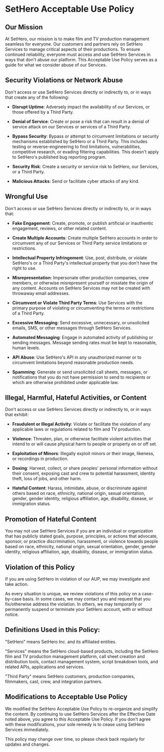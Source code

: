 # SetHero Acceptable Use Policy

## Our Mission

At SetHero, our mission is to make film and TV production management seamless for everyone. Our customers and partners rely on SetHero Services to manage critical aspects of their productions. To ensure continued reliability, everyone must access and use SetHero Services in ways that don't abuse our platform. This Acceptable Use Policy serves as a guide for what we consider abuse of our Services.

## Security Violations or Network Abuse

Don't access or use SetHero Services directly or indirectly to, or in ways that create any of the following:

- **Disrupt Uptime**: Adversely impact the availability of our Services, or those offered by a Third Party.

- **Denial of Service**: Create or pose a risk that can result in a denial of service attack on our Services or services of a Third Party.

- **Bypass Security**: Bypass or attempt to circumvent limitations or security mechanisms established by SetHero or a Third Party. This includes testing or reverse-engineering to find limitations, vulnerabilities, competitive research, or evading filtering capabilities. This doesn't apply to SetHero's published bug reporting program.

- **Security Risk**: Create a security or service risk to SetHero, our Services, or a Third Party.

- **Malicious Attacks**: Send or facilitate cyber attacks of any kind.

## Wrongful Use

Don't access or use SetHero Services directly or indirectly to, or in ways that:

- **Fake Engagement**: Create, promote, or publish artificial or inauthentic engagement, reviews, or other related content.

- **Create Multiple Accounts**: Create multiple SetHero accounts in order to circumvent any of our Services or Third Party service limitations or restrictions.

- **Intellectual Property Infringement**: Use, post, distribute, or violate SetHero's or a Third Party's intellectual property that you don't have the right to use.

- **Misrepresentation**: Impersonate other production companies, crew members, or otherwise misrepresent yourself or misstate the origin of any content. Accounts on SetHero Services may not be created with throwaway email addresses.

- **Circumvent or Violate Third Party Terms**: Use Services with the primary purpose of violating or circumventing the terms or restrictions of a Third Party.

- **Excessive Messaging**: Send excessive, unnecessary, or unsolicited emails, SMS, or other messages through SetHero Services.

- **Automated Messaging**: Engage in automated activity of publishing or sending messages. Message sending rates must be kept to reasonable, human levels.

- **API Abuse**: Use SetHero's API in any unauthorized manner or to circumvent limitations beyond reasonable production needs.

- **Spamming**: Generate or send unsolicited call sheets, messages, or notifications that you do not have permission to send to recipients or which are otherwise prohibited under applicable law.


## Illegal, Harmful, Hateful Activities, or Content

Don't access or use SetHero Services directly or indirectly to, or in ways that exhibit:

- **Fraudulent or Illegal Activity**: Violate or facilitate the violation of any applicable laws or regulations related to film and TV production.

- **Violence**: Threaten, plan, or otherwise facilitate violent activities that intend to or will cause physical harm to people or property on or off set.

- **Exploitation of Minors**: Illegally exploit minors or their image, likeness, or recordings in production.

- **Doxing**: Harvest, collect, or share peoples' personal information without their consent, exposing cast and crew to potential harassment, identity theft, loss of jobs, and other harm.

- **Hateful Content**: Harass, intimidate, abuse, or discriminate against others based on race, ethnicity, national origin, sexual orientation, gender, gender identity, religious affiliation, age, disability, disease, or immigration status.

## Promotion of Hateful Content

You may not use SetHero Services if you are an individual or organization that has publicly stated goals, purpose, principles, or actions that advocate, sponsor, or practice discrimination, harassment, or violence towards people based on race, ethnicity, national origin, sexual orientation, gender, gender identity, religious affiliation, age, disability, disease, or immigration status.

## Violation of this Policy

If you are using SetHero in violation of our AUP, we may investigate and take action.

As every situation is unique, we review violations of this policy on a case-by-case basis. In some cases, we may contact you and request that you fix/otherwise address the violation. In others, we may temporarily or permanently suspend or terminate your SetHero account, with or without notice.

## Definitions Used in this Policy:

"SetHero" means SetHero Inc. and its affiliated entities.

"Services" means the SetHero cloud-based products, including the SetHero film and TV production management platform, call sheet creation and distribution tools, contact management system, script breakdown tools, and related APIs, applications and services.

"Third Party" means SetHero customers, production companies, filmmakers, cast, crew, and integration partners.

## Modifications to Acceptable Use Policy

We modified the SetHero Acceptable Use Policy to re-organize and simplify the content. By continuing to use SetHero Services after the Effective Date noted above, you agree to this Acceptable Use Policy. If you don't agree with these modifications, your sole remedy is to cease using SetHero Services immediately.

This policy may change over time, so please check back regularly for updates and changes.
